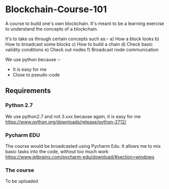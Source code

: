 # Blockchain-Course-101
A course to build one's own blockchain. It's meant to be a learning exercise to understand the concepts of a blockchain.

It's to take us through certain concepts such as:-
a) How a block looks
b) How to broadcast some blocks
c) How to build a chain
d) Check basic validity conditions
e) Check out nodes
f) Broadcast node communication

We use python because :-
* It is easy for me
* Close to pseudo-code

## Requirements

### Python 2.7
We use python2.7 and not 3.xxx because again, it is easy for me
https://www.python.org/downloads/release/python-2712/

### Pycharm EDU
The course would be broadcasted using Pycharm Edu. It allows me to mix basic tasks into the code, without too much work
https://www.jetbrains.com/pycharm-edu/download/#section=windows

### The course
To be uploaded
